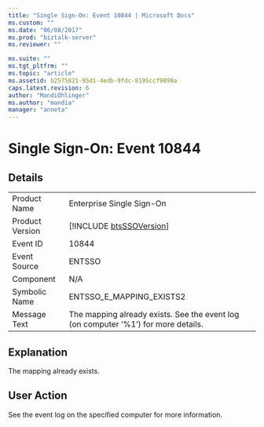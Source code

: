 ```yaml
---
title: "Single Sign-On: Event 10844 | Microsoft Docs"
ms.custom: ""
ms.date: "06/08/2017"
ms.prod: "biztalk-server"
ms.reviewer: ""

ms.suite: ""
ms.tgt_pltfrm: ""
ms.topic: "article"
ms.assetid: b2575821-95d1-4edb-9fdc-8195ccf9099a
caps.latest.revision: 6
author: "MandiOhlinger"
ms.author: "mandia"
manager: "anneta"
---
```

# Single Sign-On: Event 10844
## Details  
  
|                 |                                                                                    |
|-----------------|------------------------------------------------------------------------------------|
|  Product Name   |                             Enterprise Single Sign-On                              |
| Product Version |            [!INCLUDE [btsSSOVersion](../includes/btsssoversion-md.md)]             |
|    Event ID     |                                       10844                                        |
|  Event Source   |                                       ENTSSO                                       |
|    Component    |                                        N/A                                         |
|  Symbolic Name  |                              ENTSSO_E_MAPPING_EXISTS2                              |
|  Message Text   | The mapping already exists. See the event log (on computer ‘%1’) for more details. |
  
## Explanation  
 The mapping already exists.  
  
## User Action  
 See the event log on the specified computer for more information.